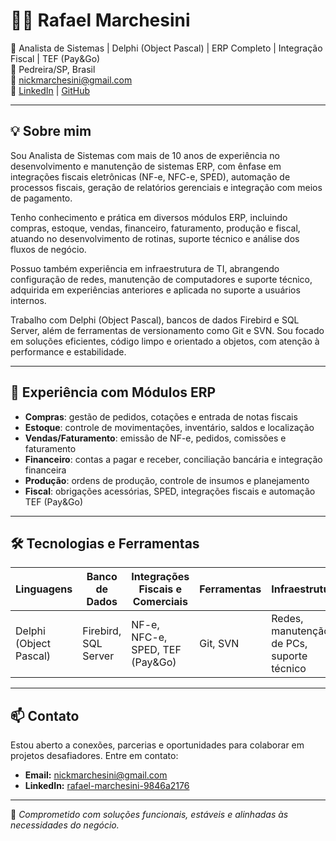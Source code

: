 # 👨‍💻 Rafael Marchesini

🎯 Analista de Sistemas | Delphi (Object Pascal) | ERP Completo | Integração Fiscal | TEF (Pay&Go)  
📍 Pedreira/SP, Brasil  
📧 nickmarchesini@gmail.com  
🔗 [LinkedIn](https://www.linkedin.com/in/rafael-marchesini/) | [GitHub](https://github.com/rafaelnick1)

---

## 💡 Sobre mim

Sou Analista de Sistemas com mais de 10 anos de experiência no desenvolvimento e manutenção de sistemas ERP, com ênfase em integrações fiscais eletrônicas (NF-e, NFC-e, SPED), automação de processos fiscais, geração de relatórios gerenciais e integração com meios de pagamento.

Tenho conhecimento e prática em diversos módulos ERP, incluindo compras, estoque, vendas, financeiro, faturamento, produção e fiscal, atuando no desenvolvimento de rotinas, suporte técnico e análise dos fluxos de negócio.

Possuo também experiência em infraestrutura de TI, abrangendo configuração de redes, manutenção de computadores e suporte técnico, adquirida em experiências anteriores e aplicada no suporte a usuários internos.

Trabalho com Delphi (Object Pascal), bancos de dados Firebird e SQL Server, além de ferramentas de versionamento como Git e SVN. Sou focado em soluções eficientes, código limpo e orientado a objetos, com atenção à performance e estabilidade.

---

## 🧾 Experiência com Módulos ERP

- **Compras**: gestão de pedidos, cotações e entrada de notas fiscais  
- **Estoque**: controle de movimentações, inventário, saldos e localização  
- **Vendas/Faturamento**: emissão de NF-e, pedidos, comissões e faturamento  
- **Financeiro**: contas a pagar e receber, conciliação bancária e integração financeira  
- **Produção**: ordens de produção, controle de insumos e planejamento  
- **Fiscal**: obrigações acessórias, SPED, integrações fiscais e automação TEF (Pay&Go)

---

## 🛠️ Tecnologias e Ferramentas

| Linguagens           | Banco de Dados          | Integrações Fiscais e Comerciais    | Ferramentas         | Infraestrutura                      |
|----------------------|------------------------|-----------------------------------|---------------------|-----------------------------------|
| Delphi (Object Pascal) | Firebird, SQL Server   | NF-e, NFC-e, SPED, TEF (Pay&Go)  | Git, SVN            | Redes, manutenção de PCs, suporte técnico |

---

## 📫 Contato

Estou aberto a conexões, parcerias e oportunidades para colaborar em projetos desafiadores. Entre em contato:

- **Email:** nickmarchesini@gmail.com  
- **LinkedIn:** [rafael-marchesini-9846a2176](https://www.linkedin.com/in/rafael-marchesini-9846a2176/)

---

🚀 *Comprometido com soluções funcionais, estáveis e alinhadas às necessidades do negócio.*

